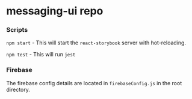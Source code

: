# messaging-ui repo

### Scripts

`npm start` - This will start the `react-storybook` server with hot-reloading.

`npm test` - This will run `jest`

### Firebase
The firebase config details are located in `firebaseConfig.js` in the root directory.


